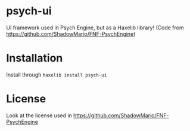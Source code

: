 psych-ui
=====

UI framework used in Psych Engine, but as a Haxelib library! (Code from https://github.com/ShadowMario/FNF-PsychEngine)

Installation
======

Install through `haxelib install psych-ui`

License
=======

Look at the license used in https://github.com/ShadowMario/FNF-PsychEngine